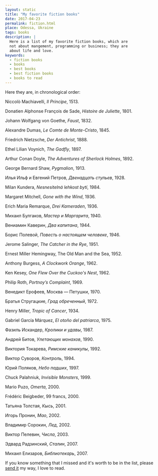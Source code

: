 ```yaml
---
layout: static
title: "My favorite fiction books"
date: 2017-04-23
permalink: fiction.html
place: Odessa, Ukraine
tags: books
description: |
  Here is a list of my favorite fiction books, which are
  not about mangement, programming or business; they are
  about life and love.
keywords:
  - fiction books
  - books
  - best books
  - best fiction books
  - books to read
---
```


Here they are, in chronological order:

<!--more-->

Niccolò Machiavelli, _Il Principe_, 1513.

Donatien Alphonse François de Sade, _Histoire de Juliette_, 1801.

Johann Wolfgang von Goethe, _Faust_, 1832.

Alexandre Dumas, _Le Comte de Monte-Cristo_, 1845.

Friedrich Nietzsche, _Der Antichrist_, 1888.

Ethel Lilian Voynich, _The Gadfly_, 1897.

Arthur Conan Doyle, _The Adventures of Sherlock Holmes_, 1892.

George Bernard Shaw, _Pygmalion_, 1913.

Илья Ильф и Евгений Петров, _Двенадцать стульев_, 1928.

Milan Kundera, _Nesnesitelná lehkost bytí_, 1984.

Margaret Mitchell, _Gone with the Wind_, 1936.

Erich Maria Remarque, _Drei Kameraden_, 1936.

Михаил Булгаков, _Мастер и Маргарита_, 1940.

Вениамин Каверин, _Два капитана_, 1944.

Борис Полевой, _Повесть о настоящем человеке_, 1946.

Jerome Salinger, _The Catcher in the Rye_, 1951.

Ernest Miller Hemingway, The Old Man and the Sea, 1952.

Anthony Burgess, _A Clockwork Orange_, 1962.

Ken Kesey, _One Flew Over the Cuckoo's Nest_, 1962.

Philip Roth, _Portnoy’s Complaint_, 1969.

Венедикт Ерофеев, Москва — Петушки, 1970.

Братья Стругацкие, _Град обреченный_, 1972.

Henry Miller, _Tropic of Cancer_, 1934.

Gabriel García Márquez, _El otoño del patriarca_, 1975.

Фазиль Искандер, _Кролики и удавы_, 1987.

Андрей Битов, _Улетающих монахов_, 1990.

Виктория Токарева, _Римские каникулы_, 1992.

Виктор Суворов, _Контроль_, 1994.

Юрий Поляков, _Небо падших_, 1997.

Chuck Palahniuk, _Invisible Monsters_, 1999.

Mario Puzo, _Omerta_, 2000.

Frédéric Beigbeder, 99 francs, 2000.

Татьяна Толстая, _Кысь_, 2001.

Игорь Пронин, _Мао_, 2002.

Владимир Сорокин, _Лед_, 2002.

Виктор Пелевин, _Числа_, 2003.

Эдвард Радзинский, _Сталин_, 2007.

Михаил Елизаров, _Библиотекарь_, 2007.

If you know something that I missed and it's worth to be in the list,
please [send it](mailto:fiction@yegor256.com) my way, I love to read.
